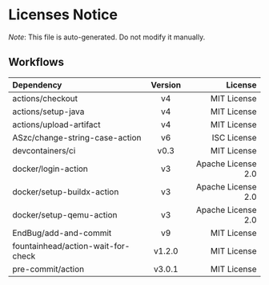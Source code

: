 # Licenses Notice
*Note*: This file is auto-generated. Do not modify it manually.
## Workflows
| Dependency | Version | License |
|:-----------|:-------:|--------:|
|actions/checkout|v4|MIT License|
|actions/setup-java|v4|MIT License|
|actions/upload-artifact|v4|MIT License|
|ASzc/change-string-case-action|v6|ISC License|
|devcontainers/ci|v0.3|MIT License|
|docker/login-action|v3|Apache License 2.0|
|docker/setup-buildx-action|v3|Apache License 2.0|
|docker/setup-qemu-action|v3|Apache License 2.0|
|EndBug/add-and-commit|v9|MIT License|
|fountainhead/action-wait-for-check|v1.2.0|MIT License|
|pre-commit/action|v3.0.1|MIT License|
